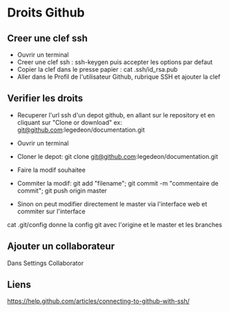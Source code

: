 # Droits Github
## Creer une clef ssh
- Ouvrir un terminal
- Creer une clef ssh : ssh-keygen puis accepter les options par defaut
- Copier la clef dans le presse papier : cat .ssh/id_rsa.pub
- Aller dans le Profil de l'utilisateur Github, rubrique SSH et ajouter la clef

## Verifier les droits
- Recuperer l'url ssh d'un depot github, en allant sur le repository et en cliquant sur "Clone or download"
ex: git@github.com:legedeon/documentation.git
- Ouvrir un terminal
- Cloner le depot: git clone git@github.com:legedeon/documentation.git
- Faire la modif souhaitee
- Commiter la modif: git add "filename"; git commit -m "commentaire de commit"; git push origin master

- Sinon on peut modifier directement le master via l'interface web et commiter sur l'interface

cat .git/config
donne la config git avec l'origine et le master et les branches

## Ajouter un collaborateur
Dans Settings Collaborator

## Liens
https://help.github.com/articles/connecting-to-github-with-ssh/
